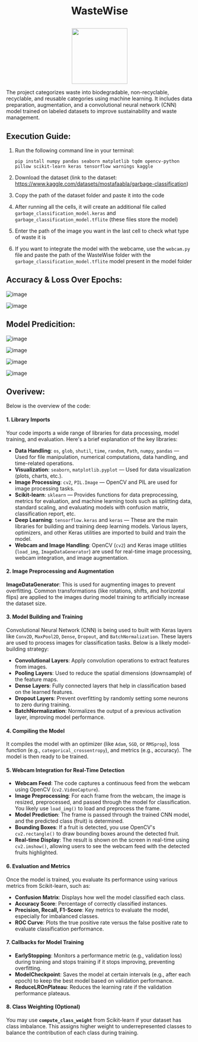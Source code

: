 <h1 align="center">WasteWise</h1>
<p align="center" style="margin-top:30px;">
  <img src="https://github.com/user-attachments/assets/b55036c1-89d9-4cb3-bccc-a5d506ba7d56" height="150cm"/>
</p>
The project categorizes waste into biodegradable, non-recyclable, recyclable, and reusable categories using machine learning. It includes data preparation, augmentation, and a convolutional neural network (CNN) model trained on labeled datasets to improve sustainability and waste management.

## Execution Guide:
1. Run the following command line in your terminal:
   ```
   pip install numpy pandas seaborn matplotlib tqdm opencv-python pillow scikit-learn keras tensorflow warnings kaggle
   ```
2. Download the dataset (link to the dataset: https://www.kaggle.com/datasets/mostafaabla/garbage-classification)

3. Copy the path of the dataset folder and paste it into the code

4. After running all the cells, it will create an additional file called `garbage_classification_model.keras` and `garbage_classification_model.tflite` (these files store the model)

5. Enter the path of the image you want in the last cell to check what type of waste it is

6. If you want to integrate the model with the webcame, use the `webcam.py` file and paste the path of the WasteWise folder with the `garbage_classification_model.tflite` model present in the model folder

## Accuracy & Loss Over Epochs:

![image](https://github.com/user-attachments/assets/ec5fa970-7b42-4a72-988a-995bc7d9ea87)

![image](https://github.com/user-attachments/assets/e89d69cc-d585-4a1c-b169-4df1874a25c2)

## Model Predicition:

![image](https://github.com/user-attachments/assets/8b907bea-453c-49d9-99be-37d813cbb93f)

![image](https://github.com/user-attachments/assets/fe14f17d-d482-4905-b262-ffdc3ae2a96e)

![image](https://github.com/user-attachments/assets/2dee0f98-6ae9-47ab-af39-f42f2c7a72e1)

![image](https://github.com/user-attachments/assets/28a76ab1-bd49-4c88-ae98-0cf4ded9d80b)

## Overivew:
Below is the overview of the code:

#### 1. **Library Imports**

Your code imports a wide range of libraries for data processing, model training, and evaluation. Here's a brief explanation of the key libraries:

- **Data Handling**: `os`, `glob`, `shutil`, `time`, `random`, `Path`, `numpy`, `pandas` — Used for file manipulation, numerical computations, data handling, and time-related operations.
- **Visualization**: `seaborn`, `matplotlib.pyplot` — Used for data visualization (plots, charts, etc.).
- **Image Processing**: `cv2`, `PIL.Image` — OpenCV and PIL are used for image processing tasks.
- **Scikit-learn**: `sklearn` — Provides functions for data preprocessing, metrics for evaluation, and machine learning tools such as splitting data, standard scaling, and evaluating models with confusion matrix, classification report, etc.
- **Deep Learning**: `tensorflow.keras` and `keras` — These are the main libraries for building and training deep learning models. Various layers, optimizers, and other Keras utilities are imported to build and train the model.
- **Webcam and Image Handling**: OpenCV (`cv2`) and Keras image utilities (`load_img`, `ImageDataGenerator`) are used for real-time image processing, webcam integration, and image augmentation.

#### 2. **Image Preprocessing and Augmentation**

**ImageDataGenerator**: This is used for augmenting images to prevent overfitting. Common transformations (like rotations, shifts, and horizontal flips) are applied to the images during model training to artificially increase the dataset size.

#### 3. **Model Building and Training**

Convolutional Neural Network (CNN) is being used to built with Keras layers like `Conv2D`, `MaxPool2D`, `Dense`, `Dropout`, and `BatchNormalization`. These layers are used to process images for classification tasks. Below is a likely model-building strategy:

- **Convolutional Layers**: Apply convolution operations to extract features from images.
- **Pooling Layers**: Used to reduce the spatial dimensions (downsample) of the feature maps.
- **Dense Layers**: Fully connected layers that help in classification based on the learned features.
- **Dropout Layers**: Prevent overfitting by randomly setting some neurons to zero during training.
- **BatchNormalization**: Normalizes the output of a previous activation layer, improving model performance.

#### 4. **Compiling the Model**

It compiles the model with an optimizer (like `Adam`, `SGD`, or `RMSprop`), loss function (e.g., `categorical_crossentropy`), and metrics (e.g., accuracy). The model is then ready to be trained.

#### 5. **Webcam Integration for Real-Time Detection**

- **Webcam Feed**: The code captures a continuous feed from the webcam using OpenCV (`cv2.VideoCapture`).
- **Image Preprocessing**: For each frame from the webcam, the image is resized, preprocessed, and passed through the model for classification. You likely use `load_img()` to load and preprocess the frame.
- **Model Prediction**: The frame is passed through the trained CNN model, and the predicted class (fruit) is determined.
- **Bounding Boxes**: If a fruit is detected, you use OpenCV's `cv2.rectangle()` to draw bounding boxes around the detected fruit.
- **Real-time Display**: The result is shown on the screen in real-time using `cv2.imshow()`, allowing users to see the webcam feed with the detected fruits highlighted.

#### 6. **Evaluation and Metrics**

Once the model is trained, you evaluate its performance using various metrics from Scikit-learn, such as:

- **Confusion Matrix**: Displays how well the model classified each class.
- **Accuracy Score**: Percentage of correctly classified instances.
- **Precision, Recall, F1-Score**: Key metrics to evaluate the model, especially for imbalanced classes.
- **ROC Curve**: Plots the true positive rate versus the false positive rate to evaluate classification performance.

#### 7. **Callbacks for Model Training**

- **EarlyStopping**: Monitors a performance metric (e.g., validation loss) during training and stops training if it stops improving, preventing overfitting.
- **ModelCheckpoint**: Saves the model at certain intervals (e.g., after each epoch) to keep the best model based on validation performance.
- **ReduceLROnPlateau**: Reduces the learning rate if the validation performance plateaus.

#### 8. **Class Weighting (Optional)**

You may use **`compute_class_weight`** from Scikit-learn if your dataset has class imbalance. This assigns higher weight to underrepresented classes to balance the contribution of each class during training.

